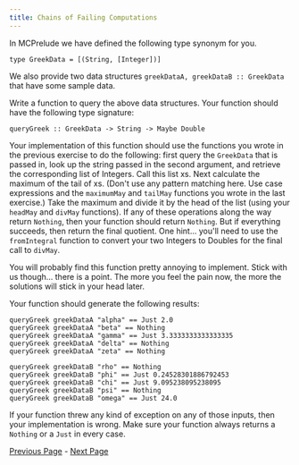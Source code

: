 ```yaml
---
title: Chains of Failing Computations
---
```


In MCPrelude we have defined the following type synonym for you.

    type GreekData = [(String, [Integer])]

We also provide two data structures `greekDataA, greekDataB :: GreekData` that
have some sample data.

Write a function to query the above data structures.  Your function should have
the following type signature:

    queryGreek :: GreekData -> String -> Maybe Double

Your implementation of this function should use the functions you wrote in the
previous exercise to do the following: first query the `GreekData` that is passed
in, look up the string passed in the second argument, and retrieve the
corresponding list of Integers. Call this list xs. Next calculate the maximum of
the tail of xs. (Don't use any pattern matching here. Use case expressions and
the `maximumMay` and `tailMay` functions you wrote in the last exercise.) Take the
maximum and divide it by the head of the list (using your `headMay` and `divMay`
functions). If any of these operations along the way return `Nothing`, then your
function should return `Nothing`. But if everything succeeds, then return the
final quotient. One hint... you'll need to use the `fromIntegral` function to
convert your two Integers to Doubles for the final call to `divMay`.

You will probably find this function pretty annoying to implement. Stick with us
though... there is a point. The more you feel the pain now, the more the
solutions will stick in your head later.

Your function should generate the following results:

    queryGreek greekDataA "alpha" == Just 2.0
    queryGreek greekDataA "beta" == Nothing
    queryGreek greekDataA "gamma" == Just 3.3333333333333335
    queryGreek greekDataA "delta" == Nothing
    queryGreek greekDataA "zeta" == Nothing

    queryGreek greekDataB "rho" == Nothing
    queryGreek greekDataB "phi" == Just 0.24528301886792453
    queryGreek greekDataB "chi" == Just 9.095238095238095
    queryGreek greekDataB "psi" == Nothing
    queryGreek greekDataB "omega" == Just 24.0

If your function threw any kind of exception on any of those inputs, then your
implementation is wrong.  Make sure your function always returns a `Nothing` or
a `Just` in every case.

[Previous Page](ex2-2.html) - [Next Page](ex2-4.html)
